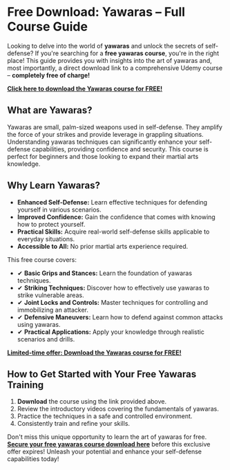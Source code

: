 # Free Download: Yawaras – Full Course Guide

Looking to delve into the world of **yawaras** and unlock the secrets of self-defense? If you're searching for a **free yawaras course**, you're in the right place! This guide provides you with insights into the art of yawaras and, most importantly, a direct download link to a comprehensive Udemy course – **completely free of charge!**

[**Click here to download the Yawaras course for FREE!**](https://udemywork.com/yawaras)

## What are Yawaras?

Yawaras are small, palm-sized weapons used in self-defense. They amplify the force of your strikes and provide leverage in grappling situations. Understanding yawaras techniques can significantly enhance your self-defense capabilities, providing confidence and security. This course is perfect for beginners and those looking to expand their martial arts knowledge.

## Why Learn Yawaras?

*   **Enhanced Self-Defense:** Learn effective techniques for defending yourself in various scenarios.
*   **Improved Confidence:** Gain the confidence that comes with knowing how to protect yourself.
*   **Practical Skills:** Acquire real-world self-defense skills applicable to everyday situations.
*   **Accessible to All:** No prior martial arts experience required.

This free course covers:

*   ✔ **Basic Grips and Stances:** Learn the foundation of yawaras techniques.
*   ✔ **Striking Techniques:** Discover how to effectively use yawaras to strike vulnerable areas.
*   ✔ **Joint Locks and Controls:** Master techniques for controlling and immobilizing an attacker.
*   ✔ **Defensive Maneuvers:** Learn how to defend against common attacks using yawaras.
*   ✔ **Practical Applications:** Apply your knowledge through realistic scenarios and drills.

[**Limited-time offer: Download the Yawaras course for FREE!**](https://udemywork.com/yawaras)

## How to Get Started with Your Free Yawaras Training

1.  **Download** the course using the link provided above.
2.  Review the introductory videos covering the fundamentals of yawaras.
3.  Practice the techniques in a safe and controlled environment.
4.  Consistently train and refine your skills.

Don't miss this unique opportunity to learn the art of yawaras for free. **[Secure your free yawaras course download here](https://udemywork.com/yawaras)** before this exclusive offer expires! Unleash your potential and enhance your self-defense capabilities today!
